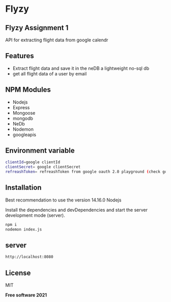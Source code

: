 # Flyzy


## Flyzy Assignment 1 

API for extracting flight data from google calendr

## Features

- Extract flight data and save it in the neDB a lightweight no-sql db
- get all flight data of a user by email 


## NPM Modules
- Nodejs
- Express
- Mongoose
- mongodb
- NeDb 
- Nodemon
- googleapis

## Environment variable

```sh
clientId=google clientId
clientSecret= google clientSecret
refreashToken= refreashToken from google oauth 2.0 playground (check google calendar apis calendar and calendar events)

```

## Installation

Best recommendation to use the version 14.16.0 Nodejs

Install the dependencies and devDependencies and start the server development mode (server).

```sh
npm i
nodemon index.js
```

## server
```sh
http://localhost:8080
```

## License

MIT

**Free software  2021**
